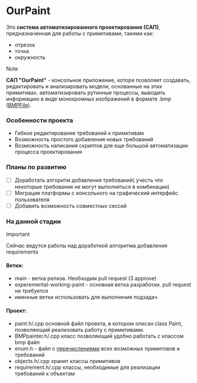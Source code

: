 # OurPaint
Это **система автоматизированного проектирования (САП)**, предназначенная для работы с примитивами, такими как:
- отрезок
- точка
- окружность

> [!NOTE]
> **САП "OurPaint"** - консольное приложение, которе позволяет создавать, редактировать и анализировать модели, основанные на этих примитивах. автоматизировать рутинные процессы, выводить информацию в виде монохромных изображений в формате .bmp ([BMPFile](https://github.com/sashaErkhov/bmpfile)). 
### Особенности проекта
- Гибкое редактирование требований к примитивам
- Возможность простого добавления новых требований
- Возможность написания скриптов для еще большой автоматизации процесса проектирования
### Планы по развитию
- [ ] Доработать алгоритм добавления требований( учесть что некоторые требования не могут выполняться в комбинации)
- [ ] Миграция платформы с консольного на графический интерфейс пользователя
- [ ] Добавить возможность совместных сессий
### На данной стадии
> [!IMPORTANT]
> Сейчас ведутся работы над доработкой алгоритма добавления requirements
#### Ветки:
 - main - ветка релиза. Необходим pull request (3 approve)
 - experemental-working-paint - основная ветка разработки. pull request не требуется
 - именные ветки использовать для выполнения подзадач
#### Проект:
- paint.h/.cpp основной файл проекта, в котором описан class Paint, позволяющий реализовать работу с примитивами.
- BMPpainter.h/.cpp  класс позволяющий удобно работать с классом bmp файл
- enum.h - файл с <u>перечислениями</u> всех возможных примитовов и требований
- objects.h/.cpp хранит классы примитивов
- requirement.h/.cpp классы, необходимые для реализации требований к объектам
